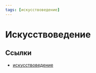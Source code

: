 ```yaml
---
tags: [искусствоведение]
---
```

# Искусствоведение

## Ссылки

* [искусствоведение](https://ru.wikipedia.org/wiki/%D0%98%D1%81%D0%BA%D1%83%D1%81%D1%81%D1%82%D0%B2%D0%BE%D0%B2%D0%B5%D0%B4%D0%B5%D0%BD%D0%B8%D0%B5 "Искусствоведение")
